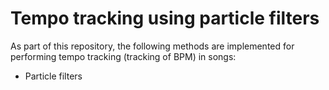 # Tempo tracking using particle filters

As part of this repository, the following methods are implemented for performing tempo tracking (tracking of BPM) in songs:

* Particle filters


 
